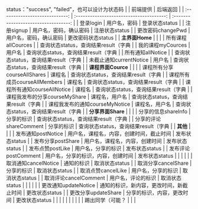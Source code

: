 status："success", "failed"，也可以设计为状态码
|                                |                 前端提供                 |               后端返回               |
| :----------------------------: | :--------------------------------------: | :----------------------------------: |
|           登录login            |               用户名，密码               |            登录状态status            |
|           注册signup           |          用户名，密码，确认密码          |            注册状态status            |
|       更改密码changePwd        |          用户名，密码，确认密码          |          更改密码状态status          |
|         **主界面Home**         |                                          |                                      |
|       所有课程allCources       |                                          | 查询状态status，查询结果result（字典 |
|       我的课程myCources        |                  用户名                  | 查询状态status，查询结果result（字典 |
|       所有通知allNotice        |                                          | 查询状态status，查询结果result（字典 |
|    未截止通知currentNotice     |                  用户名                  | 查询状态status，查询结果result（字典 |
|       **课程界面Cource**       |                                          |                                      |
|  课程所有分享courseAllShares   |                  课程名                  | 查询状态status，查询结果result（字典 |
|  课程所有成员courseAllMembers  |                  课程名                  | 查询状态status，查询结果result（字典 |
|  课程所有通知courseAllNotice   |                  课程名                  | 查询状态status，查询结果result（字典 |
| 课程我发布的分享courseMyShare  |              课程名，用户名              | 查询状态status，查询结果result（字典 |
| 课程我发布的通知courseMyNotice |              课程名，用户名              | 查询状态status，查询结果result（字典 |
|       **分享界面Share**        |                                          |                                      |
|      分享的信息shareInfo       |                分享的标识                | 查询状态status，查询结果result（字典 |
|     分享的评论shareComment     |                分享的标识                | 查询状态status，查询结果result（字典 |
|            **其他**            |                                          |                                      |
|       发布通知postNotice       | 用户名，课程名，内容，创建时间，截止时间 |            发布状态status            |
|       发布分享postShare        |      用户名，课程名，内容，创建时间      |            发布状态status            |
|        发布点赞postLike        |            用户名，分享的标识            |            发布状态status            |
|      发布评论postComment       |    用户名，分享的标识，内容，创建时间    |            发布状态status            |
|                                |                                          |                                      |
|      取消通知cancelNotice      |                通知的标识                |            取消状态status            |
|      取消分享cancelShare       |                分享的标识                |            取消状态status            |
|       取消点赞cancelLike       |            用户名，分享的标识            |            取消状态status            |
|     取消评论cancelComment      |            用户名，评论的标识            |            取消状态status            |
|                                |                                          |                                      |
|      更改通知updateNotice      | 通知的标识，新内容，更改时间，新截止时间 |            更改状态status            |
|      更改分享updateShare       |        分享的标识，内容，更改时间        |            更改状态status            |
|                                |                                          |                                      |
|                                |                                          |                                      |
|        踢出同学（可能？        |                                          |                                      |

